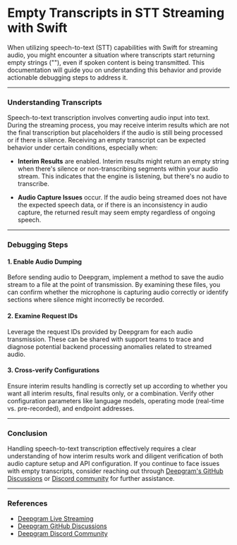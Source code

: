 # Empty Transcripts in STT Streaming with Swift

When utilizing speech-to-text (STT) capabilities with Swift for streaming audio, you might encounter a situation where transcripts start returning empty strings (""), even if spoken content is being transmitted. This documentation will guide you on understanding this behavior and provide actionable debugging steps to address it.

---

### Understanding Transcripts

Speech-to-text transcription involves converting audio input into text. During the streaming process, you may receive interim results which are not the final transcription but placeholders if the audio is still being processed or if there is silence. Receiving an empty transcript can be expected behavior under certain conditions, especially when:

- **Interim Results** are enabled. Interim results might return an empty string when there's silence or non-transcribing segments within your audio stream. This indicates that the engine is listening, but there's no audio to transcribe.

- **Audio Capture Issues** occur. If the audio being streamed does not have the expected speech data, or if there is an inconsistency in audio capture, the returned result may seem empty regardless of ongoing speech.

---

### Debugging Steps

#### 1. Enable Audio Dumping

Before sending audio to Deepgram, implement a method to save the audio stream to a file at the point of transmission. By examining these files, you can confirm whether the microphone is capturing audio correctly or identify sections where silence might incorrectly be recorded.

#### 2. Examine Request IDs

Leverage the request IDs provided by Deepgram for each audio transmission. These can be shared with support teams to trace and diagnose potential backend processing anomalies related to streamed audio.

#### 3. Cross-verify Configurations

Ensure interim results handling is correctly set up according to whether you want all interim results, final results only, or a combination. Verify other configuration parameters like language models, operating mode (real-time vs. pre-recorded), and endpoint addresses.

---

### Conclusion

Handling speech-to-text transcription effectively requires a clear understanding of how interim results work and diligent verification of both audio capture setup and API configuration. If you continue to face issues with empty transcripts, consider reaching out through [Deepgram's GitHub Discussions](https://github.com/orgs/deepgram/discussions) or [Discord community](https://discord.gg/deepgram) for further assistance.

---

### References

- [Deepgram Live Streaming](https://developers.deepgram.com/docs/getting-started-with-live-streaming-audio)
- [Deepgram GitHub Discussions](https://github.com/orgs/deepgram/discussions)
- [Deepgram Discord Community](https://discord.gg/deepgram)

